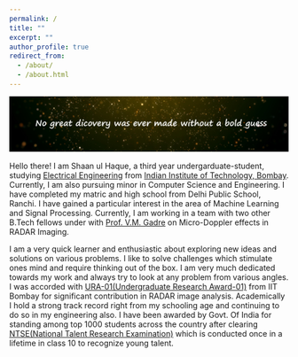```yaml
---
permalink: /
title: ""
excerpt: ""
author_profile: true
redirect_from: 
  - /about/
  - /about.html
---
```


<img src="/images/image.jpg" alt="hi" class="inline"/>

Hello there! I am Shaan ul Haque, a third year undergarduate-student, studying [Electrical Engineering](https://www.ee.iitb.ac.in/web) from [Indian Institute of Technology, Bombay](http://iitb.ac.in/). Currently, I am also pursuing minor in Computer Science and Engineering. I have completed my matric and high school from Delhi Public School, Ranchi.
I have gained a particular interest in the area of Machine Learning and Signal Processing. Currently, I am working in a team with two other B.Tech fellows under with [Prof. V.M. Gadre](https://www.ee.iitb.ac.in/web/people/faculty/home/vmgadre) on Micro-Doppler effects in RADAR Imaging. 

I am a very quick learner and enthusiastic about exploring new ideas and solutions on various problems. I like to solve challenges which stimulate ones mind and require thinking out of the box. I am very much dedicated towards my work and always try to look at any problem from various angles. I was accorded with [URA-01(Undergraduate Research Award-01)](http://www.iitb.ac.in/newacadhome/urop.jsp) from IIT Bombay for significant contribution in RADAR image analysis. Academically I hold a strong track record right from my schooling age and continuing to do so in my engineering also. I have been awarded by Govt. Of India for standing among top 1000 students across the country after clearing [NTSE(National Talent Research Examination)](http://www.ncert.nic.in/about_ncert.html) which is conducted once in a lifetime in class 10 to recognize young talent.


